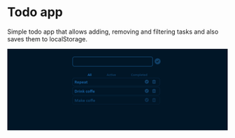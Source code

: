 # Todo app

Simple todo app that allows adding, removing and filtering tasks and also saves them to localStorage.

![Todo app screenshot](todo-screenshot.png)
